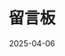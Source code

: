 ---
title: "留言板"
slug: "comments"
layout: "comments"
type: page
date: 2025-04-06
outputs:
    - html
---